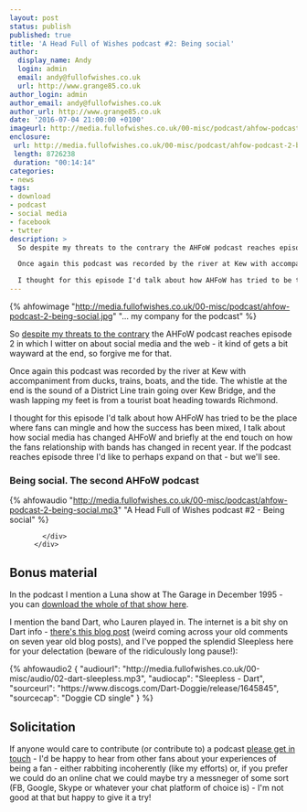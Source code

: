 ```yaml
---
layout: post
status: publish
published: true
title: 'A Head Full of Wishes podcast #2: Being social'
author:
  display_name: Andy
  login: admin
  email: andy@fullofwishes.co.uk
  url: http://www.grange85.co.uk
author_login: admin
author_email: andy@fullofwishes.co.uk
author_url: http://www.grange85.co.uk
date: '2016-07-04 21:00:00 +0100'
imageurl: http://media.fullofwishes.co.uk/00-misc/podcast/ahfow-podcast-2-being-social.jpg
enclosure: 
 url: http://media.fullofwishes.co.uk/00-misc/podcast/ahfow-podcast-2-being-social.mp3
 length: 8726238
 duration: "00:14:14"
categories:
- news
tags: 
- download
- podcast
- social media
- facebook
- twtter
description: >
  So despite my threats to the contrary the AHFoW podcast reaches episode 2 in which I witter on about social media and the web - it kind of gets a bit wayward at the end, so forgive me for that.

  Once again this podcast was recorded by the river at Kew with accompaniment from ducks, trains, boats, and the tide. The whistle at the end is the sound of a District Line train going over Kew Bridge, and the wash lapping my feet is from a tourist boat heading towards Richmond.

  I thought for this episode I'd talk about how AHFoW has tried to be the place where fans can mingle and how the success has been mixed, I talk about how social media has changed AHFoW and briefly at the end touch on how the fans relationship with bands has changed in recent year. If the podcast reaches episode three I'd like to perhaps expand on that - but we'll see.
---
```

{% ahfowimage "http://media.fullofwishes.co.uk/00-misc/podcast/ahfow-podcast-2-being-social.jpg" "&hellip; my company for the podcast" %}
<p class="lead">So <a href="http://www.fullofwishes.co.uk/2016/06/01/the-first-ahfow-podcast-how-does-luna-make-you-feel/
">despite my threats to the contrary</a> the AHFoW podcast reaches episode 2 in which I witter on about social media and the web - it kind of gets a bit wayward at the end, so forgive me for that.</p>
<p>Once again this podcast was recorded by the river at Kew with accompaniment from ducks, trains, boats, and the tide. The whistle at the end is the sound of a District Line train going over Kew Bridge, and the wash lapping my feet is from a tourist boat heading towards Richmond.</p>
<p>I thought for this episode I'd talk about how AHFoW has tried to be the place where fans can mingle and how the success has been mixed, I talk about how social media has changed AHFoW and briefly at the end touch on how the fans relationship with bands has changed in recent year. If the podcast reaches episode three I'd like to perhaps expand on that - but we'll see.</p>

<div class="panel panel-default">
            <div class="panel-heading">
              <h3 class="panel-title">Being social. The second AHFoW podcast</h3>
            </div>
            <div class="panel-body">

{% ahfowaudio "http://media.fullofwishes.co.uk/00-misc/podcast/ahfow-podcast-2-being-social.mp3" "A Head Full of Wishes podcast #2 - Being social" %}

            </div>
          </div>


<h2>Bonus material</h2>
<p>In the podcast I mention a Luna show at The Garage in December 1995 - you can <a href="http://www.mediafire.com/download/g5f0gihpann2e6u/luna-1995-12-16_-the-garage-london-uk.zip">download the whole of that show here</a>.</p>
<p>I mention the band Dart, who Lauren played in. The internet is a bit shy on Dart info - <a href="http://becausemidwaystillarentcomingback.blogspot.co.uk/2009/07/dart.html">there's this blog post</a> (weird coming across your old comments on seven year old blog posts), and I've popped the splendid Sleepless here for your delectation (beware of the ridiculously long pause!):</p>
{% ahfowaudio2
  {
  "audiourl": "http://media.fullofwishes.co.uk/00-misc/audio/02-dart-sleepless.mp3",
  "audiocap": "Sleepless - Dart",
  "sourceurl": "https://www.discogs.com/Dart-Doggie/release/1645845",
  "sourcecap": "Doggie CD single"
  }
%}

<h2>Solicitation</h2>
<p>If anyone would care to contribute (or contribute to) a podcast <a href="http://www.fullofwishes.co.uk/about/">please get in touch</a> - I'd be happy to hear from other fans about your experiences of being a fan - either rabbiting incoherently (like my efforts) or, if you prefer we could do an online chat we could maybe try a messneger of some sort (FB, Google, Skype or whatever your chat platform of choice is) - I'm not good at that but happy to give it a try!</p>
